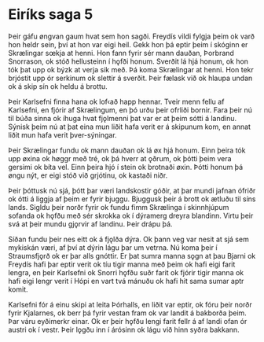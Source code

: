 # Eiríks saga 5

Þeir  gáfu  øngvan  gaum  hvat  sem  hon  sagði.  Freydís  vildi  fylgja þeim ok varð hon heldr sein, því at hon var eigi heil. Gekk hon þá eptir þeim í skóginn er Skrælingar sœkja at henni. Hon fann fyrir sér mann dauðan, Þorbrand  Snorrason, ok stóð hellusteinn í hǫfði honum. Sverðit lá hjá honum, ok hon tók þat upp ok býzk at verja sik með. Þá koma Skrælingar at henni. Hon tekr brjóstit upp ór serkinum ok slettir á sverðit. Þeir fælask við ok hlaupa undan ok á skip sín ok heldu á brottu.

Þeir Karlsefni finna hana ok lof‹að happ hennar. Tveir menn fellu af Karlsefni, en fjórir af Skrælingum, en þó urðu þeir ofrliði bornir. Fara þeir nú til búða sinna ok íhuga hvat fjǫlmenni þat var er at þeim sótti á landinu. Sýnisk þeim nú at þat eina mun liðit hafa verit er á skipunum kom, en annat  liðit mun hafa verit þver-sýningar.

Þeir Skrælingar fundu ok mann dauðan ok lá øx hjá honum. Einn
þeira tók upp øxina ok høggr með tré, ok þá hverr at ǫðrum, ok þótti þeim vera gersimi ok bíta vel. Einn þeira hjó í stein ok brotnaði øxin. Þótti honum þá øngu nýt, er eigi stóð við grjótinu, ok kastaði niðr.

Þeir þóttusk nú sjá, þótt þar væri landskostir góðir, at þar  mundi jafnan ófriðr ok ótti á liggja af þeim er fyrir bjuggu. Bjuggusk þeir á brott ok ætluðu til síns lands. Sigldu þeir norðr fyrir ok fundu fimm Skrælinga í skinnhjúpum sofanda ok  hǫfðu með sér skrokka ok í dýramerg dreyra blandinn. Virtu  þeir svá at þeir mundu gjǫrvir af landinu. Þeir drápu þá.

Síðan fundu þeir nes eitt ok á fjǫlða dýra. Ok þann veg var nesit at sjá sem mykiskán væri, af því at dýrin lágu þar um vetrna. Nú koma þeir í Straumsfjǫrð ok er þar alls gnóttir.  Er þat sumra manna sǫgn at þau Bjarni ok Freydís hafi þar eptir verit ok tíu tigir manna með þeim ok hafi eigi farit lengra, en þeir Karlsefni ok Snorri hǫfðu suðr farit ok fjórir tigir manna ok hafi eigi lengr verit í Hópi en vart tvá mánuðu ok hafi hit sama sumar aptr komit.

Karlsefni fór á einu skipi at leita Þórhalls, en liðit var eptir, ok fóru þeir norðr fyrir Kjalarnes, ok berr þá fyrir vestan fram ok var landit á bakborða þeim. Þar váru eyðimerkr einar. Ok er þeir hǫfðu lengi farit fellr á af landi ofan ór austri ok í vestr. Þeir lǫgðu inn í árósinn ok lágu við hinn syðra bakkann.
